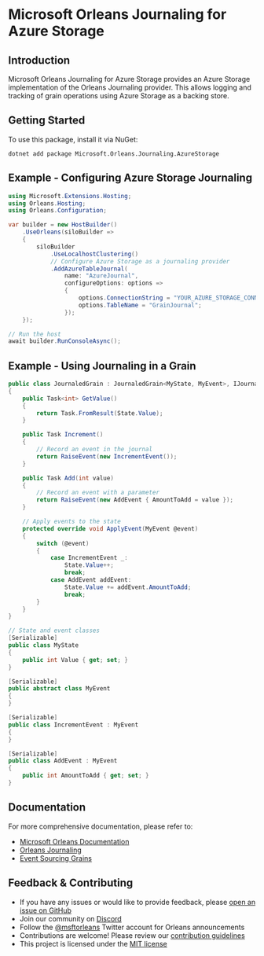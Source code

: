 # Microsoft Orleans Journaling for Azure Storage

## Introduction
Microsoft Orleans Journaling for Azure Storage provides an Azure Storage implementation of the Orleans Journaling provider. This allows logging and tracking of grain operations using Azure Storage as a backing store.

## Getting Started
To use this package, install it via NuGet:

```shell
dotnet add package Microsoft.Orleans.Journaling.AzureStorage
```

## Example - Configuring Azure Storage Journaling
```csharp
using Microsoft.Extensions.Hosting;
using Orleans.Hosting;
using Orleans.Configuration;

var builder = new HostBuilder()
    .UseOrleans(siloBuilder =>
    {
        siloBuilder
            .UseLocalhostClustering()
            // Configure Azure Storage as a journaling provider
            .AddAzureTableJournal(
                name: "AzureJournal",
                configureOptions: options =>
                {
                    options.ConnectionString = "YOUR_AZURE_STORAGE_CONNECTION_STRING";
                    options.TableName = "GrainJournal";
                });
    });

// Run the host
await builder.RunConsoleAsync();
```

## Example - Using Journaling in a Grain
```csharp
public class JournaledGrain : JournaledGrain<MyState, MyEvent>, IJournaledGrain
{
    public Task<int> GetValue()
    {
        return Task.FromResult(State.Value);
    }

    public Task Increment()
    {
        // Record an event in the journal
        return RaiseEvent(new IncrementEvent());
    }

    public Task Add(int value)
    {
        // Record an event with a parameter
        return RaiseEvent(new AddEvent { AmountToAdd = value });
    }

    // Apply events to the state
    protected override void ApplyEvent(MyEvent @event)
    {
        switch (@event)
        {
            case IncrementEvent _:
                State.Value++;
                break;
            case AddEvent addEvent:
                State.Value += addEvent.AmountToAdd;
                break;
        }
    }
}

// State and event classes
[Serializable]
public class MyState
{
    public int Value { get; set; }
}

[Serializable]
public abstract class MyEvent
{
}

[Serializable]
public class IncrementEvent : MyEvent
{
}

[Serializable]
public class AddEvent : MyEvent
{
    public int AmountToAdd { get; set; }
}
```

## Documentation
For more comprehensive documentation, please refer to:
- [Microsoft Orleans Documentation](https://learn.microsoft.com/dotnet/orleans/)
- [Orleans Journaling](https://learn.microsoft.com/en-us/dotnet/orleans/implementation/event-sourcing)
- [Event Sourcing Grains](https://learn.microsoft.com/en-us/dotnet/orleans/grains/event-sourcing)

## Feedback & Contributing
- If you have any issues or would like to provide feedback, please [open an issue on GitHub](https://github.com/dotnet/orleans/issues)
- Join our community on [Discord](https://aka.ms/orleans-discord)
- Follow the [@msftorleans](https://twitter.com/msftorleans) Twitter account for Orleans announcements
- Contributions are welcome! Please review our [contribution guidelines](https://github.com/dotnet/orleans/blob/main/CONTRIBUTING.md)
- This project is licensed under the [MIT license](https://github.com/dotnet/orleans/blob/main/LICENSE)